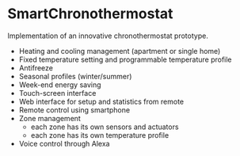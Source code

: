 # SmartChronothermostat

Implementation of an innovative chronothermostat prototype.

* Heating and cooling management (apartment or single home)
* Fixed temperature setting and programmable temperature profile 
* Antifreeze
* Seasonal profiles (winter/summer)
* Week-end energy saving
* Touch-screen interface
* Web interface for setup and statistics from remote
* Remote control using smartphone
* Zone management 
  - each zone has its own sensors and actuators
  - each zone has its own temperature profile
* Voice control through Alexa

